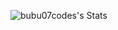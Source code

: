 ![bubu07codes's Stats](https://github-readme-stats.vercel.app/api?username=bubu07codes&theme=radical&show_icons=true&hide_border=true&count_private=true)
